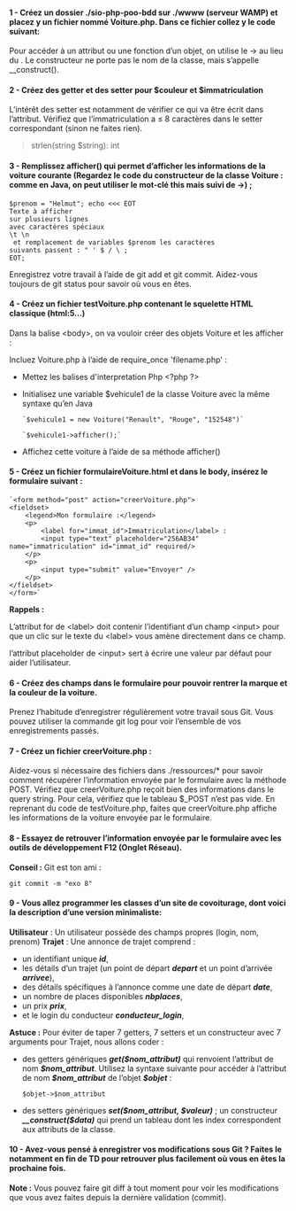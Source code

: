 #### 1 - Créez un dossier ./sio-php-poo-bdd sur ./wwww (serveur WAMP) et placez y un fichier nommé Voiture.php. Dans ce fichier collez y le code suivant:

Pour accéder à un attribut ou une fonction d’un objet, on utilise le -> au lieu du .
Le constructeur ne porte pas le nom de la classe, mais s’appelle \_\_construct().

#### 2 - Créez des getter et des setter pour \$couleur et \$immatriculation

L’intérêt des setter est notamment de vérifier ce qui va être écrit dans l’attribut.
Vérifiez que l’immatriculation a ≤ 8 caractères dans le setter correspondant (sinon ne faites rien).

> strlen(string $string): int

#### 3 - Remplissez afficher() qui permet d’afficher les informations de la voiture courante (Regardez le code du constructeur de la classe Voiture : comme en Java, on peut utiliser le mot-clé this mais suivi de ->) ;

    $prenom = "Helmut"; echo <<< EOT
    Texte à afficher
    sur plusieurs lignes
    avec caractères spéciaux
    \t \n
     et remplacement de variables $prenom les caractères
    suivants passent : " ' $ / \ ;
    EOT;

Enregistrez votre travail à l’aide de git add et git commit. Aidez-vous toujours de git status pour savoir où vous en êtes.

#### 4 - Créez un fichier testVoiture.php contenant le squelette HTML classique (html:5...)

Dans la balise \<body>, on va vouloir créer des objets Voiture et les afficher :

Incluez Voiture.php à l’aide de require_once 'filename.php' :

-   Mettez les balises d'interpretation Php \<?php \?>

-   Initialisez une variable $vehicule1 de la classe Voiture avec la même syntaxe qu’en Java

        `$vehicule1 = new Voiture("Renault", "Rouge", "152548")`

        `$vehicule1->afficher();`

-   Affichez cette voiture à l’aide de sa méthode afficher()

#### 5 - Créez un fichier formulaireVoiture.html et dans le body, insérez le formulaire suivant :

    `<form method="post" action="creerVoiture.php">
    <fieldset>
        <legend>Mon formulaire :</legend>
        <p>
            <label for="immat_id">Immatriculation</label> :
            <input type="text" placeholder="256AB34" name="immatriculation" id="immat_id" required/>
        </p>
        <p>
            <input type="submit" value="Envoyer" />
        </p>
    </fieldset>
    </form>`

**Rappels :**

L’attribut for de \<label> doit contenir l’identifiant d’un champ \<input> pour que un clic sur le texte du \<label> vous amène directement dans ce champ.

l’attribut placeholder de \<input> sert à écrire une valeur par défaut pour aider l’utilisateur.

#### 6 - Créez des champs dans le formulaire pour pouvoir rentrer la marque et la couleur de la voiture.

Prenez l’habitude d’enregistrer régulièrement votre travail sous Git. Vous pouvez utiliser la commande git log pour voir l’ensemble de vos enregistrements passés.

#### 7 - Créez un fichier creerVoiture.php :

Aidez-vous si nécessaire des fichiers dans ./ressources/\* pour savoir comment récupérer l’information envoyée par le formulaire avec la méthode POST.
Vérifiez que creerVoiture.php reçoit bien des informations dans le query string. Pour cela, vérifiez que le tableau $\_POST n’est pas vide.
En reprenant du code de testVoiture.php, faites que creerVoiture.php affiche les informations de la voiture envoyée par le formulaire.

#### 8 - Essayez de retrouver l’information envoyée par le formulaire avec les outils de développement F12 (Onglet Réseau).

**Conseil :** Git est ton ami :

    git commit -m "exo 8"

#### 9 - Vous allez programmer les classes d’un site de covoiturage, dont voici la description d’une version minimaliste:

**Utilisateur** : Un utilisateur possède des champs propres (login, nom, prenom)
**Trajet** : Une annonce de trajet comprend :

-   un identifiant unique **_id_**,
-   les détails d’un trajet (un point de départ **_depart_** et un point d’arrivée **_arrivee_**),
-   des détails spécifiques à l’annonce comme une date de départ **_date_**,
-   un nombre de places disponibles **_nbplaces_**,
-   un prix **_prix_**,
-   et le login du conducteur **_conducteur_login_**,

**Astuce :** Pour éviter de taper 7 getters, 7 setters et un constructeur avec 7 arguments pour Trajet, nous allons coder :

-   des getters génériques **_get(\$nom_attribut)_** qui renvoient l’attribut de nom **_\$nom_attribut_**. Utilisez la syntaxe suivante pour accéder à l’attribut de nom **_\$nom_attribut_** de l’objet **_\$objet_** :

    `$objet->$nom_attribut`

-   des setters génériques **_set(\$nom_attribut, \$valeur)_** ;
    un constructeur **_\_\_construct(\$data)_** qui prend un tableau dont les index correspondent aux attributs de la classe.

#### 10 - Avez-vous pensé à enregistrer vos modifications sous Git ? Faites le notamment en fin de TD pour retrouver plus facilement où vous en êtes la prochaine fois.

**Note :** Vous pouvez faire git diff à tout moment pour voir les modifications que vous avez faites depuis la dernière validation (commit).
